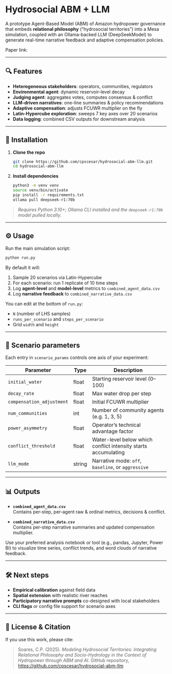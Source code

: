 # Hydrosocial ABM + LLM

A prototype Agent-Based Model (ABM) of Amazon hydropower governance that embeds **relational philosophy** (“hydrosocial territories”) into a Mesa simulation, coupled with an Ollama-backed LLM (DeepSeekModel) to generate real-time narrative feedback and adaptive compensation policies.

Paper link:

---

## 🔍 Features

- **Heterogeneous stakeholders**: operators, communities, regulators  
- **Environmental agent**: dynamic reservoir-level decay  
- **Judging agent**: aggregates votes, computes consensus & conflict  
- **LLM-driven narratives**: one-line summaries & policy recommendations  
- **Adaptive compensation**: adjusts FCUWR multiplier on the fly  
- **Latin-Hypercube exploration**: sweeps 7 key axes over 20 scenarios  
- **Data logging**: combined CSV outputs for downstream analysis  

---

## 🚀 Installation

1. **Clone the repo**  
   ```bash
   git clone https://github.com/cpscesar/hydrosocial-abm-llm.git
   cd hydrosocial-abm-llm
   ```

2. **Install dependencies**  
   ```bash
   python3 -m venv venv
   source venv/bin/activate
   pip install -r requirements.txt
   ollama pull deepseek-r1:70b
   ```

> _Requires Python 3.10+; Ollama CLI installed and the `deepseek-r1:70b` model pulled locally._

---

## ⚙️ Usage

Run the main simulation script:

```bash
python run.py
```

By default it will:

1. Sample 20 scenarios via Latin-Hypercube  
2. For each scenario: run 1 replicate of 10 time steps  
3. Log **agent-level** and **model-level** metrics to `combined_agent_data.csv`  
4. Log **narrative feedback** to `combined_narrative_data.csv`  

You can edit at the bottom of `run.py`:

- `N` (number of LHS samples)  
- `runs_per_scenario` and `steps_per_scenario`  
- Grid `width` and `height`  

---

## 🔧 Scenario parameters

Each entry in `scenario_params` controls one axis of your experiment:

| Parameter                 | Type    | Description                                                      |
|---------------------------|---------|------------------------------------------------------------------|
| `initial_water`           | float   | Starting reservoir level (0–100)                                 |
| `decay_rate`              | float   | Max water drop per step                                          |
| `compensation_adjustment` | float   | Initial FCUWR multiplier                                         |
| `num_communities`         | int     | Number of community agents (e.g. 1, 3, 5)                        |
| `power_asymmetry`         | float   | Operator’s technical advantage factor                            |
| `conflict_threshold`      | float   | Water-level below which conflict intensity starts accumulating   |
| `llm_mode`                | string  | Narrative mode: `off`, `baseline`, or `aggressive`               |

---

## 📊 Outputs

- **`combined_agent_data.csv`**  
  Contains per-step, per-agent raw & ordinal metrics, decisions & conflict.

- **`combined_narrative_data.csv`**  
  Contains per-step narrative summaries and updated compensation multiplier.

Use your preferred analysis notebook or tool (e.g., pandas, Jupyter, Power BI) to visualize time series, conflict trends, and word clouds of narrative feedback.

---

## 🛠️ Next steps

- **Empirical calibration** against field data  
- **Spatial extension** with realistic river reaches  
- **Participatory narrative prompts** co-designed with local stakeholders  
- **CLI flags** or config file support for scenario axes  

---

## 📄 License & Citation

If you use this work, please cite:

> Soares, C.P. (2025). *Modeling Hydrosocial Territories: Integrating Relational Philosophy and Socio-Hydrology in the Context of Hydropower through ABM and AI*. GitHub repository, https://github.com/cpscesar/hydrosocial-abm-llm
